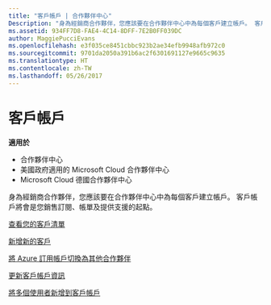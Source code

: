 ```yaml
---
title: "客戶帳戶 | 合作夥伴中心"
Description: "身為經銷商合作夥伴，您應該要在合作夥伴中心中為每個客戶建立帳戶。 客戶帳戶將會是您銷售訂閱、帳單及提供支援的起點。"
ms.assetid: 934FF7D8-FAE4-4C14-8DFF-7E2B0FF039DC
author: MaggiePucciEvans
ms.openlocfilehash: e3f035ce8451cbbc923b2ae34efb9948afb972c0
ms.sourcegitcommit: 9701da2050a391b6ac2f6301691127e9665c9635
ms.translationtype: HT
ms.contentlocale: zh-TW
ms.lasthandoff: 05/26/2017
---
```

# <a name="customer-accounts"></a>客戶帳戶

**適用於**

-  合作夥伴中心
-  美國政府適用的 Microsoft Cloud 合作夥伴中心
-  Microsoft Cloud 德國合作夥伴中心

身為經銷商合作夥伴，您應該要在合作夥伴中心中為每個客戶建立帳戶。 客戶帳戶將會是您銷售訂閱、帳單及提供支援的起點。

[查看您的客戶清單](see-your-customer-list.md)

[新增新的客戶](add-a-new-customer.md)

[將 Azure 訂用帳戶切換為其他合作夥伴](switch-azure-subscriptions-to-a-different-partner.md)

[更新客戶帳戶資訊](update-customer-account-info.md)

[將多個使用者新增到客戶帳戶](adding-multiple-users-to-a-customer-account.md)


